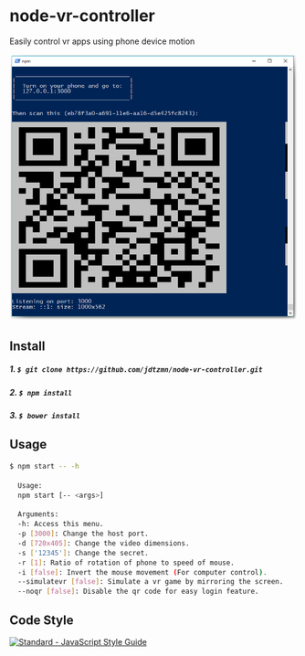 # node-vr-controller
Easily control vr apps using phone device motion

![command example](./src/cmd.png)

## Install

##### 1. `$ git clone https://github.com/jdtzmn/node-vr-controller.git`

##### 2. `$ npm install`

##### 3. `$ bower install`

## Usage
```bash
$ npm start -- -h

  Usage:
  npm start [-- <args>]

  Arguments:
  -h: Access this menu.
  -p [3000]: Change the host port.
  -d [720x405]: Change the video dimensions.
  -s ['12345']: Change the secret.
  -r [1]: Ratio of rotation of phone to speed of mouse.
  -i [false]: Invert the mouse movement (For computer control).
  --simulatevr [false]: Simulate a vr game by mirroring the screen.
  --noqr [false]: Disable the qr code for easy login feature.
```
## Code Style

[![Standard - JavaScript Style Guide](https://cdn.rawgit.com/feross/standard/master/badge.svg)](https://github.com/feross/standard)
